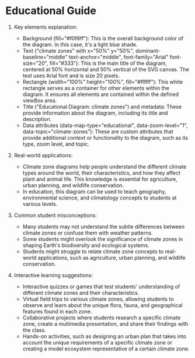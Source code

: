 # Educational Guide
1. Key elements explanation:
   - Background (fill="#f0f8ff"): This is the overall background color of the diagram. In this case, it's a light blue shade.
   - Text ("climate zones" with x="50%" y="50%", dominant-baseline="middle" text-anchor="middle", font-family="Arial" font-size="20", fill="#333"): This is the main title of the diagram, centered at 50% horizontal and 50% vertical of the SVG canvas. The text uses Arial font and is size 20 pixels.
   - Rectangle (width="100%" height="100%", fill="#ffffff"): This white rectangle serves as a container for other elements within the diagram. It ensures all elements are contained within the defined viewBox area.
   - Title ("Educational Diagram: climate zones") and metadata: These provide information about the diagram, including its title and description.
   - Data attributes (data-map-type="educational", data-zoom-level="1", data-topic="climate-zones"): These are custom attributes that provide additional context or functionality to the diagram, such as its type, zoom level, and topic.

2. Real-world applications:
   - Climate zone diagrams help people understand the different climate types around the world, their characteristics, and how they affect plant and animal life. This knowledge is essential for agriculture, urban planning, and wildlife conservation.
   - In education, this diagram can be used to teach geography, environmental science, and climatology concepts to students at various levels.

3. Common student misconceptions:
   - Many students may not understand the subtle differences between climate zones or confuse them with weather patterns.
   - Some students might overlook the significance of climate zones in shaping Earth's biodiversity and ecological systems.
   - Students might struggle to relate climate zone concepts to real-world applications, such as agriculture, urban planning, and wildlife conservation.

4. Interactive learning suggestions:
   - Interactive quizzes or games that test students' understanding of different climate zones and their characteristics.
   - Virtual field trips to various climate zones, allowing students to observe and learn about the unique flora, fauna, and geographical features found in each zone.
   - Collaborative projects where students research a specific climate zone, create a multimedia presentation, and share their findings with the class.
   - Hands-on activities, such as designing an urban plan that takes into account the unique requirements of a specific climate zone or creating a model ecosystem representative of a certain climate zone.